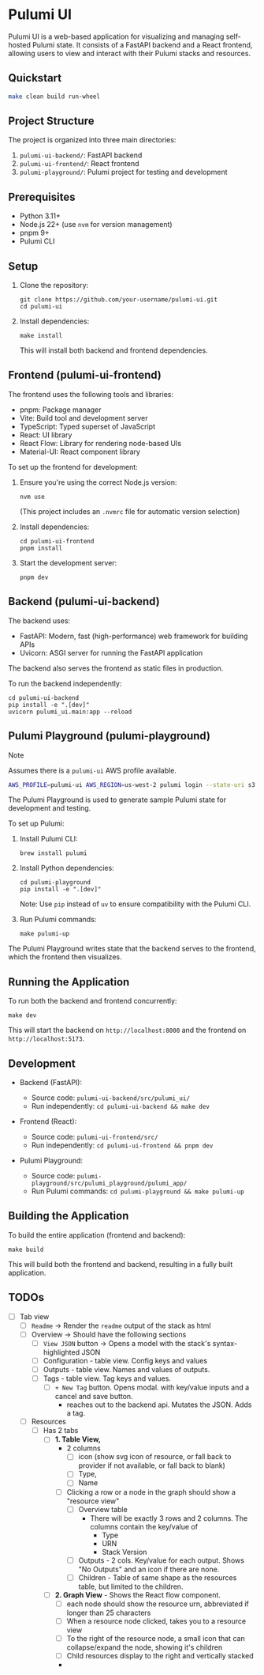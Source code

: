 # Pulumi UI

Pulumi UI is a web-based application for visualizing and managing self-hosted Pulumi state. It consists of a FastAPI backend and a React frontend, allowing users to view and interact with their Pulumi stacks and resources.

## Quickstart

```bash
make clean build run-wheel
```

## Project Structure

The project is organized into three main directories:

1. `pulumi-ui-backend/`: FastAPI backend
2. `pulumi-ui-frontend/`: React frontend
3. `pulumi-playground/`: Pulumi project for testing and development

## Prerequisites

- Python 3.11+
- Node.js 22+ (use `nvm` for version management)
- pnpm 9+
- Pulumi CLI

## Setup

1. Clone the repository:
   ```
   git clone https://github.com/your-username/pulumi-ui.git
   cd pulumi-ui
   ```

2. Install dependencies:
   ```
   make install
   ```

   This will install both backend and frontend dependencies.

## Frontend (pulumi-ui-frontend)

The frontend uses the following tools and libraries:

- pnpm: Package manager
- Vite: Build tool and development server
- TypeScript: Typed superset of JavaScript
- React: UI library
- React Flow: Library for rendering node-based UIs
- Material-UI: React component library

To set up the frontend for development:

1. Ensure you're using the correct Node.js version:
   ```
   nvm use
   ```
   (This project includes an `.nvmrc` file for automatic version selection)

2. Install dependencies:
   ```
   cd pulumi-ui-frontend
   pnpm install
   ```

3. Start the development server:
   ```
   pnpm dev
   ```

## Backend (pulumi-ui-backend)

The backend uses:

- FastAPI: Modern, fast (high-performance) web framework for building APIs
- Uvicorn: ASGI server for running the FastAPI application

The backend also serves the frontend as static files in production.

To run the backend independently:

```
cd pulumi-ui-backend
pip install -e ".[dev]"
uvicorn pulumi_ui.main:app --reload
```

## Pulumi Playground (pulumi-playground)

> [!NOTE]
> Assumes there is a `pulumi-ui` AWS profile available.

```bash
AWS_PROFILE=pulumi-ui AWS_REGION=us-west-2 pulumi login --state-uri s3://mlops-club-pulumi-state 
```

The Pulumi Playground is used to generate sample Pulumi state for development and testing.

To set up Pulumi:

1. Install Pulumi CLI:
   ```
   brew install pulumi
   ```

2. Install Python dependencies:
   ```
   cd pulumi-playground
   pip install -e ".[dev]"
   ```
   Note: Use `pip` instead of `uv` to ensure compatibility with the Pulumi CLI.

3. Run Pulumi commands:
   ```
   make pulumi-up
   ```

The Pulumi Playground writes state that the backend serves to the frontend, which the frontend then visualizes.

## Running the Application

To run both the backend and frontend concurrently:

```
make dev
```

This will start the backend on `http://localhost:8000` and the frontend on `http://localhost:5173`.

## Development

- Backend (FastAPI):
  - Source code: `pulumi-ui-backend/src/pulumi_ui/`
  - Run independently: `cd pulumi-ui-backend && make dev`

- Frontend (React):
  - Source code: `pulumi-ui-frontend/src/`
  - Run independently: `cd pulumi-ui-frontend && pnpm dev`

- Pulumi Playground:
  - Source code: `pulumi-playground/src/pulumi_playground/pulumi_app/`
  - Run Pulumi commands: `cd pulumi-playground && make pulumi-up`

## Building the Application

To build the entire application (frontend and backend):

```
make build
```

This will build both the frontend and backend, resulting in a fully built application.


## TODOs

- [ ] Tab view
   - [ ] `Readme` -> Render the `readme` output of the stack as html
   - [ ] Overview -> Should have the following sections
     - [ ] `View JSON` button -> Opens a model with the stack's syntax-highlighted JSON
     - [ ] Configuration - table view. Config keys and values
     - [ ] Outputs - table view. Names and values of outputs.
     - [ ] Tags - table view. Tag keys and values.
       - [ ] `+ New Tag` button. Opens modal. with key/value inputs and a cancel and save button.
         - reaches out to the backend api. Mutates the JSON. Adds a tag.
   - [ ] Resources
     - [ ] Has 2 tabs
         - [ ] **1. Table View,** 
           - 2 columns
             - [ ] icon (show svg icon of resource, or fall back to provider if not available, or fall back to blank)
             - [ ] Type, 
             - [ ] Name
           - [ ] Clicking a row or a node in the graph should show a "resource view"
             - [ ] Overview table
               - There will be exactly 3 rows and 2 columns. The columns contain the key/value of
                 - Type
                 - URN
                 - Stack Version
             - [ ] Outputs - 2 cols. Key/value for each output. Shows "No Outputs" and an icon if there are none.
             - [ ] Children - Table of same shape as the resources table, but limited to the children. 
         - [ ] **2. Graph View** - Shows the React flow component.
            - [ ] each node should show the resource urn, abbreviated if longer than 25 characters
            - [ ] When a resource node clicked, takes you to a resource view
            - [ ] To the right of the resource node, a small icon that can collapse/expand the node, showing it's children
            - [ ] Child resources display to the right and vertically stacked
            - 
      
   
